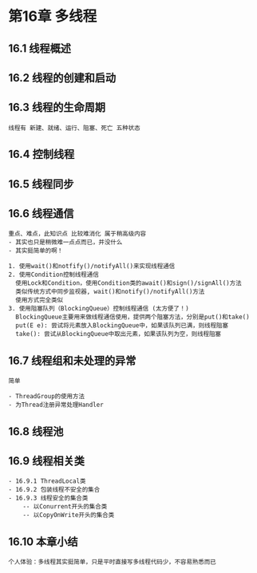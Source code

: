 # 第16章 多线程
## 16.1 线程概述
## 16.2 线程的创建和启动
## 16.3 线程的生命周期
    线程有 新建、就绪、运行、阻塞、死亡 五种状态
    
## 16.4 控制线程
## 16.5 线程同步
## 16.6 线程通信
    重点、难点，此知识点 比较难消化 属于稍高级内容
    - 其实也只是稍微难一点点而已，并没什么
    - 其实挺简单的啊！
    
    1. 使用wait()和notfify()/notifyAll()来实现线程通信
    2. 使用Condition控制线程通信
      使用Lock和Condition，使用Condition类的await()和sign()/signAll()方法
      类似传统方式中同步监视器, wait()和notify()/notifyAll()方法
      使用方式完全类似
    3. 使用阻塞队列（BlockingQueue）控制线程通信 (太方便了！)
      BlockingQueue主要用来做线程通信使用，提供两个阻塞方法，分别是put()和take()
      put(E e): 尝试将元素放入BlockingQueue中，如果该队列已满，则线程阻塞
      take(): 尝试从BlockingQueue中取出元素，如果该队列为空，则线程阻塞

## 16.7 线程组和未处理的异常
    简单
    
    - ThreadGroup的使用方法
    - 为Thread注册异常处理Handler

## 16.8 线程池

## 16.9 线程相关类
    - 16.9.1 ThreadLocal类
    - 16.9.2 包装线程不安全的集合
    - 16.9.3 线程安全的集合类
        -- 以Conurrent开头的集合类
        -- 以CopyOnWrite开头的集合类
        
## 16.10 本章小结
    个人体验：多线程其实挺简单，只是平时直接写多线程代码少，不容易熟悉而已
    